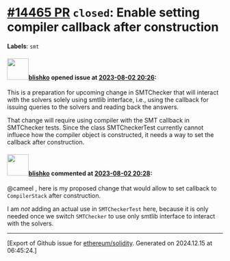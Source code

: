 # [\#14465 PR](https://github.com/ethereum/solidity/pull/14465) `closed`: Enable setting compiler callback after construction
**Labels**: `smt`


#### <img src="https://avatars.githubusercontent.com/u/16404346?v=4" width="50">[blishko](https://github.com/blishko) opened issue at [2023-08-02 20:26](https://github.com/ethereum/solidity/pull/14465):

This is a preparation for upcoming change in SMTChecker that will interact with the solvers solely using smtlib interface, i.e., using the callback for issuing queries to the solvers and reading back the answers.

That change will require using compiler with the SMT callback in SMTChecker tests. Since the class SMTCheckerTest currently cannot influece how the compiler object is constructed, it needs a way to set the callback after construction.

#### <img src="https://avatars.githubusercontent.com/u/16404346?v=4" width="50">[blishko](https://github.com/blishko) commented at [2023-08-02 20:28](https://github.com/ethereum/solidity/pull/14465#issuecomment-1662925242):

@cameel , here is my proposed change that would allow to set callback to `CompilerStack` after construction.

I am _not_ adding an actual use in `SMTCheckerTest` here, because it is only needed once we switch `SMTChecker` to use only smtlib interface to interact with the solvers.


-------------------------------------------------------------------------------



[Export of Github issue for [ethereum/solidity](https://github.com/ethereum/solidity). Generated on 2024.12.15 at 06:45:24.]
